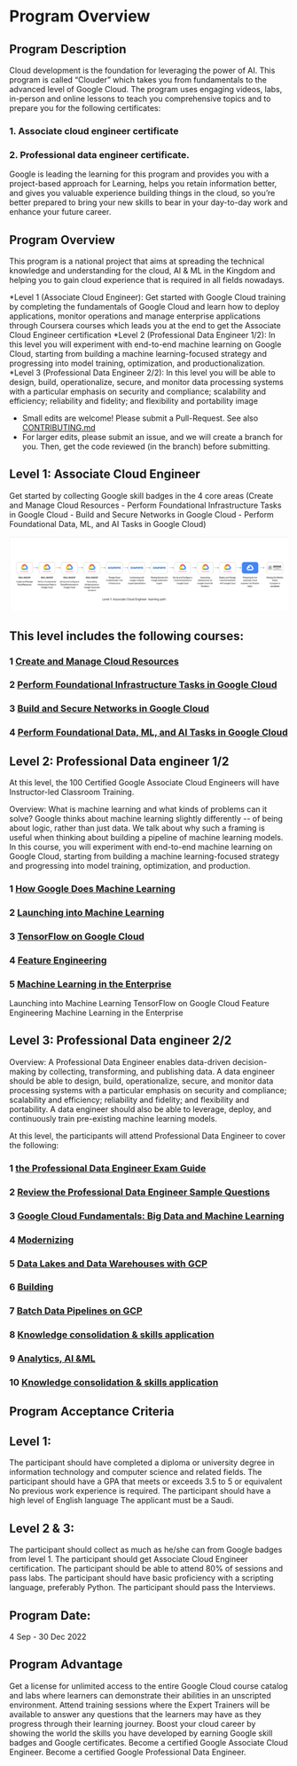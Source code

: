 # Program Overview

## Program Description

Cloud development is the foundation for leveraging the power of AI.  This program is called “Clouder” which takes you from fundamentals to the advanced level of Google Cloud. The program uses engaging videos, labs, in-person and online lessons to teach you comprehensive topics and to prepare you for the following certificates: 

### 1. Associate cloud engineer certificate

### 2. Professional data engineer certificate.

Google is leading the learning for this program and provides you with a project-based approach for Learning, helps you retain information better, and gives you valuable experience building things in the cloud, so you’re better prepared to bring your new skills to bear in your day-to-day work and enhance your future career.

## Program  Overview

This program is a national project that aims at spreading the technical knowledge and understanding for the cloud, AI & ML in the Kingdom and helping you to gain cloud experience that is required in all fields nowadays.

*Level 1 (Associate Cloud Engineer): Get started with Google Cloud training by completing the fundamentals of Google Cloud and learn how to deploy applications, monitor operations and manage enterprise applications through Coursera courses which leads you at the end to get the Associate Cloud Engineer certification
*Level 2 (Professional Data Engineer 1/2): In this level you will experiment with end-to-end machine learning on Google Cloud, starting from building a machine learning-focused strategy and progressing into model training, optimization, and productionalization.
*Level 3 (Professional Data Engineer 2/2): In this level you will be able to design, build, operationalize, secure, and monitor data processing systems with a particular emphasis on security and compliance; scalability and efficiency; reliability and fidelity; and flexibility and portability
image
* Small edits are welcome! Please submit a Pull-Request. See also [CONTRIBUTING.md](./CONTRIBUTING.md)
* For larger edits, please submit an issue, and we will create a branch for you. Then, get the code reviewed (in the branch) before submitting.

## Level  1:  Associate Cloud Engineer
Get started by collecting Google skill badges in the 4 core areas (Create and Manage Cloud Resources - Perform Foundational Infrastructure Tasks in Google Cloud -  Build and Secure Networks in Google Cloud - Perform Foundational Data, ML, and AI Tasks in Google Cloud)

![](images/1.png)


## This level includes the following courses:

### 1 [Create and Manage Cloud Resources](https://www.cloudskillsboost.google/quests/120?catalog_rank=%7B%22rank%22%3A2%2C%22num_filters%22%3A0%2C%22has_search%22%3Afalse%7D)
###  2 [Perform Foundational Infrastructure Tasks in Google Cloud](https://www.cloudskillsboost.google/quests/118?catalog_rank=%7B%22rank%22%3A1%2C%22num_filters%22%3A0%2C%22has_search%22%3Atrue%7D&search_id=17284732)
### 3  [Build and Secure Networks in Google Cloud](https://www.cloudskillsboost.google/quests/128?catalog_rank=%7B%22rank%22%3A1%2C%22num_filters%22%3A0%2C%22has_search%22%3Atrue%7D&search_id=17284749)
### 4  [Perform Foundational Data, ML, and AI Tasks in Google Cloud](https://www.cloudskillsboost.google/quests/117?catalog_rank=%7B%22rank%22%3A1%2C%22num_filters%22%3A0%2C%22has_search%22%3Atrue%7D&search_id=17284763)


## Level 2: Professional Data engineer 1/2

At this level, the 100 Certified Google Associate Cloud Engineers will have Instructor-led Classroom Training.

Overview: What is machine learning and what kinds of problems can it solve? Google thinks about machine learning slightly differently -- of being about logic, rather than just data. We talk about why such a framing is useful when thinking about building a pipeline of machine learning models. In this course, you will experiment with end-to-end machine learning on Google Cloud, starting from building a machine learning-focused strategy and progressing into model training, optimization, and production.


### 1 [How Google Does Machine Learning](https://drive.google.com/file/d/1mTCgQclOqbX4CoGtBsKN3r7s3ElENsBu/view?usp=sharing)
### 2 [Launching into Machine Learning](https://www.cloudskillsboost.google/course_templates/125)
### 3  [TensorFlow on Google Cloud](https://www.cloudskillsboost.google/quests/83?locale=en)
### 4  [Feature Engineering](https://www.cloudskillsboost.google/course_templates/11)
### 5  [Machine Learning in the Enterprise](https://www.cloudskillsboost.google/course_templates/9)


Launching into Machine Learning
TensorFlow on Google Cloud
Feature Engineering
Machine Learning in the Enterprise

## Level 3: Professional Data engineer 2/2
Overview: A Professional Data Engineer enables data-driven decision-making by collecting, transforming, and publishing data. A data engineer should be able to design, build, operationalize, secure, and monitor data processing systems with a particular emphasis on security and compliance; scalability and efficiency; reliability and fidelity; and flexibility and portability. A data engineer should also be able to leverage, deploy, and continuously train pre-existing machine learning models.

At this level, the participants will attend Professional Data Engineer to cover the following:

### 1 [the Professional Data Engineer Exam Guide](https://cloud.google.com/certification/data-engineer)
### 2 [Review the Professional Data Engineer Sample Questions](https://docs.google.com/forms/d/e/1FAIpQLSfkWEzBCP0wQ09ZuFm7G2_4qtkYbfmk_0getojdnPdCYmq37Q/viewform)
### 3  [Google Cloud Fundamentals: Big Data and Machine Learning](https://www.jellyfish.com/en-gb/training/courses/google-cloud-fundamentals-core-infrastructure)
### 4  [Modernizing](https://www.cloudskillsboost.google/course_templates/54?)
### 5  [Data Lakes and Data Warehouses with GCP](https://www.cloudskillsboost.google/course_templates/54)
### 6  [Building](https://www.cloudskillsboost.google/quests/132)
### 7  [Batch Data Pipelines on GCP](https://www.cloudskillsboost.google/quests/132)
### 8  [Knowledge consolidation & skills application](https://www.cloudskillsboost.google/catalog)
### 9  [Analytics, AI &ML](https://www.cloudskillsboost.google/course_templates/55?)
### 10 [Knowledge consolidation & skills application](https://storage.googleapis.com/cloud-training/CLS_LIVE_DataSheets/English/T-GCPPDE-A_DataSheet_RGB.pdf)

## Program Acceptance Criteria
## Level 1:
The participant should have completed a diploma or university degree in information technology and computer science and related fields.
The participant should have a GPA that meets or exceeds 3.5 to 5 or equivalent
No previous work experience is required.
The participant should have a high level of English language
The applicant must be a Saudi.

## Level 2 & 3:

The participant should collect as much as he/she can from Google badges from level 1.
The participant should get Associate Cloud Engineer certification.
The participant should be able to attend 80% of sessions and pass labs.
The participant should have basic proficiency with a scripting language, preferably Python.
The participant should pass the Interviews.


## Program Date:

4 Sep - 30 Dec 2022

## Program Advantage

Get a license for unlimited access to the entire Google Cloud course catalog and labs where learners can demonstrate their abilities in an unscripted environment.
Attend training sessions where the Expert Trainers will be available to answer any questions that the learners may have as they progress through their learning journey.
Boost your cloud career by showing the world the skills you have developed by earning Google skill badges and Google certificates.
Become a certified Google Associate Cloud Engineer.
Become a certified Google Professional Data Engineer.

